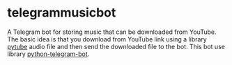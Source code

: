 # telegrammusicbot

A Telegram bot for storing music that can be downloaded from YouTube. 
The basic idea is that you download from YouTube link using a library [pytube](https://pytube.io/en/latest/) audio file and then send the downloaded file to the bot.
This bot use library [python-telegram-bot](https://github.com/python-telegram-bot/python-telegram-bot?tab=readme-ov-file).
